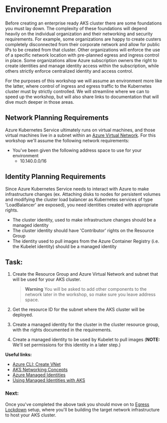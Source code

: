 # Environemnt Preparation

Before creating an enterprise ready AKS cluster there are some foundations you must lay down. The complexity of these foundations will depend heavily on the individual organization and their networking and security requirements. For example, some organizations are happy to create custers completely disconnected from their corporate network and allow for public IPs to be created from that cluster. Other organizations will enforce the use of a specific network location with pre-planned egress and ingress control in place. Some organizations allow Azure subscription owners the right to create identities and manage identity access within the subscription, while others strictly enforce centralized identity and access control.

For the purposes of this workshop we will assume an environment more like the latter, where control of ingress and egress traffic to the Kubernetes cluster must by strictly controlled. We will streamline where we can to speed up the workshop, but will also share links to documentation that will dive much deeper in those areas.

## Network Planning Requirements

Azure Kubernetes Service ultimately runs on virtual machines, and those virtual machines live in a subnet within an [Azure Virtual Network](https://docs.microsoft.com/en-us/azure/virtual-network/virtual-networks-overview). For this workshop we'll assume the following network requirements:

* You've been given the following address space to use for your environment 
  * 10.140.0.0/16

## Identity Planning Requirements

Since Azure Kubernetes Service needs to interact with Azure to make infrastructure changes (ex. Attaching disks to nodes for persistent volumes and modifying the cluster load balancer as Kubernetes services of type 'LoadBalancer' are exposed), you need identities created with appropriate rights.

* The cluster identity, used to make infrastructure changes should be a managed identity
* The cluster identity should have 'Contributor' rights on the Resource Group
* The identity used to pull images from the Azure Container Registry (i.e. the Kubelet identity) should be a managed identity

## Task:

1. Create the Resource Group and Azure Virtual Network and subnet that will be used for your AKS cluster. 
   > **Warning**
   > You will be asked to add other components to the network later in the workshop, so make sure you leave address space.

2. Get the resource ID for the subnet where the AKS cluster will be deployed.
3. Create a managed identity for the cluster in the cluster resource group, with the rights documented in the requirements.
4. Create a managed identity to be used by Kubelet to pull images (**NOTE:** We'll set permissions for this identity in a later step.)

**Useful links:**

* [Azure CLI: Create VNet](https://docs.microsoft.com/en-us/cli/azure/network/vnet?view=azure-cli-latest#az-network-vnet-create)
* [AKS Networking Concepts](https://docs.microsoft.com/en-us/azure/aks/concepts-network)
* [Azure Managed Identities](https://docs.microsoft.com/en-us/azure/active-directory/managed-identities-azure-resources/overview)
* [Using Managed Identities with AKS](https://docs.microsoft.com/en-us/azure/aks/use-managed-identity)

### Next:

Once you've completed the above task you should move on to [Egress Lockdown](./egress-lockdown.md) setup, where you'll be building the target network infrastructure to host your AKS cluster.
